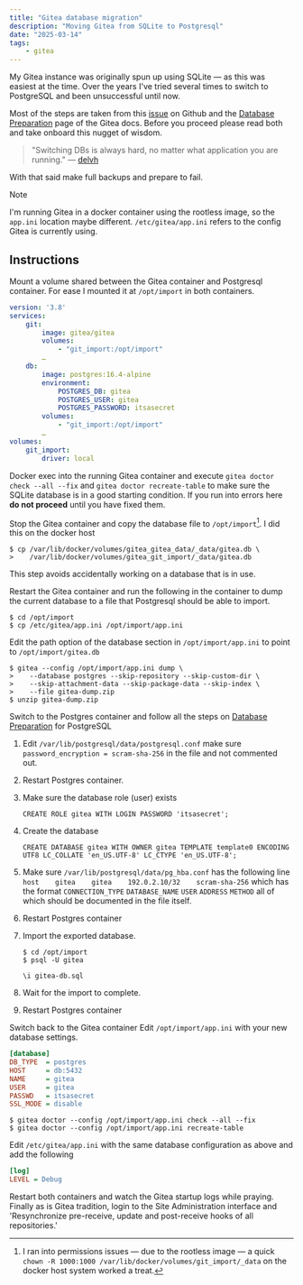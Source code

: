 ```yaml
---
title: "Gitea database migration"
description: "Moving Gitea from SQLite to Postgresql"
date: "2025-03-14"
tags:
    - gitea
---
```


My Gitea instance was originally spun up using SQLite — as this was easiest at the time. Over the years I've tried several times to switch to PostgreSQL and been unsuccessful until now.

Most of the steps are taken from this [issue](https://github.com/go-gitea/gitea/issues/31820) on Github and the [Database Preparation](https://docs.gitea.com/next/installation/database-prep#postgresql) page of the Gitea docs. Before you proceed please read both and take onboard this nugget of wisdom. 
> "Switching DBs is always hard, no matter what application you are running." — [delvh](https://github.com/go-gitea/gitea/issues/31820#issuecomment-2284973449)

With that said make full backups and prepare to fail.


>[!Note]
>
>I'm running Gitea in a docker container using the rootless image, so the `app.ini` location maybe different. `/etc/gitea/app.ini` refers to the config Gitea is currently using.

## Instructions
Mount a volume shared between the Gitea container and Postgresql container. For ease I mounted it at `/opt/import` in both containers.

```yaml
version: '3.8'
services:
    git:
        image: gitea/gitea
        volumes:
            - "git_import:/opt/import"
        …
    db:
        image: postgres:16.4-alpine
        environment:
            POSTGRES_DB: gitea
            POSTGRES_USER: gitea
            POSTGRES_PASSWORD: itsasecret
        volumes:
            - "git_import:/opt/import"
        …
volumes:
    git_import:
        driver: local

```


Docker exec into the running Gitea container and execute `gitea doctor check --all --fix` and `gitea doctor recreate-table` to make sure the SQLite database is in a good starting condition. If you run into errors here **do not proceed** until you have fixed them.

Stop the Gitea container and copy the database file to `/opt/import`[^1]. 
I did this on the docker host

```console
$ cp /var/lib/docker/volumes/gitea_gitea_data/_data/gitea.db \
>    /var/lib/docker/volumes/gitea_git_import/_data/gitea.db
```

This step avoids accidentally working on a database that is in use.

Restart the Gitea container and run the following in the container to dump the current database to a file that Postgresql should be able to import.

```console
$ cd /opt/import
$ cp /etc/gitea/app.ini /opt/import/app.ini
```

Edit the path option of the database section in `/opt/import/app.ini` to point to `/opt/import/gitea.db`
```console
$ gitea --config /opt/import/app.ini dump \
>    --database postgres --skip-repository --skip-custom-dir \
>    --skip-attachment-data --skip-package-data --skip-index \
>    --file gitea-dump.zip
$ unzip gitea-dump.zip
```

Switch to the Postgres container and follow all the steps on [Database Preparation](https://docs.gitea.com/next/installation/database-prep#postgresql) for PostgreSQL

1. Edit `/var/lib/postgresql/data/postgresql.conf` make sure `password_encryption = scram-sha-256` in the file and not commented out.
2. Restart Postgres container.
3. Make sure the database role (user) exists 
    ```postgresql
    CREATE ROLE gitea WITH LOGIN PASSWORD 'itsasecret';
    ```
4. Create the database 
    ```postgresql
    CREATE DATABASE gitea WITH OWNER gitea TEMPLATE template0 ENCODING UTF8 LC_COLLATE 'en_US.UTF-8' LC_CTYPE 'en_US.UTF-8';
    ```
5. Make sure `/var/lib/postgresql/data/pg_hba.conf` has the following line `host    gitea    gitea    192.0.2.10/32    scram-sha-256` which has the format `CONNECTION_TYPE` `DATABASE_NAME` `USER` `ADDRESS` `METHOD` all of which should be documented in the file itself.
6. Restart Postgres container
7. Import the exported database.
    ```console
    $ cd /opt/import
    $ psql -U gitea
    ```

    ```postgresql
    \i gitea-db.sql
    ```

8. Wait for the import to complete.
9. Restart Postgres container

Switch back to the Gitea container
Edit `/opt/import/app.ini` with your new database settings.
```ini
[database]
DB_TYPE  = postgres
HOST     = db:5432
NAME     = gitea
USER     = gitea
PASSWD   = itsasecret 
SSL_MODE = disable
```

```console
$ gitea doctor --config /opt/import/app.ini check --all --fix
$ gitea doctor --config /opt/import/app.ini recreate-table
```

Edit `/etc/gitea/app.ini` with the same database configuration as above and add the following
```ini
[log]
LEVEL = Debug
```

Restart both containers and watch the Gitea startup logs while praying. 
Finally as is Gitea tradition, login to the Site Administration interface and 'Resynchronize pre-receive, update and post-receive hooks of all repositories.'

[^1]: I ran into permissions issues — due to the rootless image — a quick `chown -R 1000:1000 /var/lib/docker/volumes/git_import/_data` on the docker host system worked a treat.
